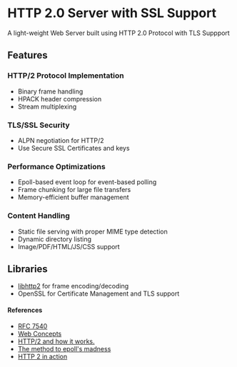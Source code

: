 # HTTP 2.0 Server with SSL Support
A light-weight Web Server built using HTTP 2.0 Protocol with TLS Suppport

## Features
### HTTP/2 Protocol Implementation
- Binary frame handling
- HPACK header compression
- Stream multiplexing

### TLS/SSL Security
- ALPN negotiation for HTTP/2
- Use Secure SSL Certificates and keys

### Performance Optimizations
- Epoll-based event loop for event-based polling
- Frame chunking for large file transfers
- Memory-efficient buffer management

### Content Handling
- Static file serving with proper MIME type detection
- Dynamic directory listing
- Image/PDF/HTML/JS/CSS support


## Libraries
- [libhttp2](https://github.com/chronos-tachyon/libhttp2) for frame encoding/decoding
- OpenSSL for Certificate Management and TLS support

#### References
- [RFC 7540](https://datatracker.ietf.org/doc/html/rfc7540)
- [Web Concepts](https://webconcepts.info/concepts/)
- [HTTP/2 and how it works.](https://cabulous.medium.com/http-2-and-how-it-works-9f645458e4b2)
- [The method to epoll's madness](https://copyconstruct.medium.com/the-method-to-epolls-madness-d9d2d6378642)
- [HTTP 2 in action](https://dl.ebooksworld.ir/motoman/Manning.HTTP2.in.Action.www.EBooksWorld.ir.pdf)